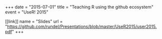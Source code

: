 +++
date = "2015-07-01"
title = "Teaching R using the github ecosystem"
event = "UseR! 2015"

[[link]]
name = "Slides"
url = "https://github.com/rundel/Presentations/blob/master/UseR2015/user2015.pdf"
+++
